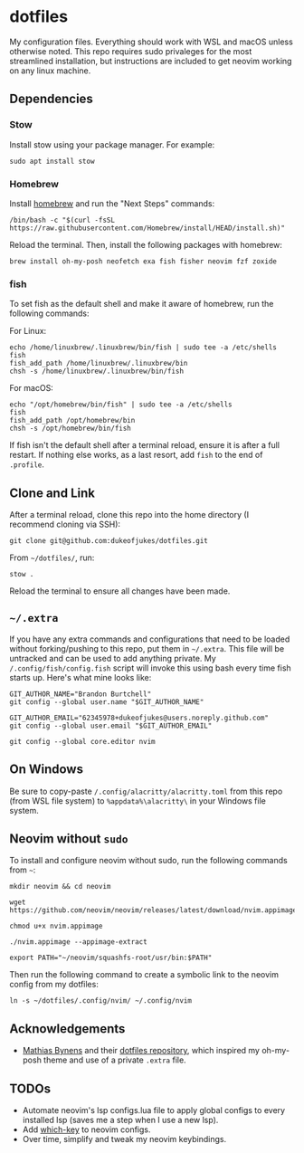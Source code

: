 # dotfiles

My configuration files. Everything should work with WSL and macOS unless otherwise noted. This repo requires sudo privaleges for the most streamlined installation, but instructions are included to get neovim working on any linux machine.

## Dependencies

### Stow

Install stow using your package manager. For example:

```
sudo apt install stow
```

### Homebrew

Install [homebrew](https://brew.sh) and run the "Next Steps" commands:

```
/bin/bash -c "$(curl -fsSL https://raw.githubusercontent.com/Homebrew/install/HEAD/install.sh)"
```

Reload the terminal. Then, install the following packages with homebrew:

```
brew install oh-my-posh neofetch exa fish fisher neovim fzf zoxide
```

### fish

To set fish as the default shell and make it aware of homebrew, run the following commands:

For Linux:

```
echo /home/linuxbrew/.linuxbrew/bin/fish | sudo tee -a /etc/shells
fish
fish_add_path /home/linuxbrew/.linuxbrew/bin
chsh -s /home/linuxbrew/.linuxbrew/bin/fish
```

For macOS:

```
echo "/opt/homebrew/bin/fish" | sudo tee -a /etc/shells
fish
fish_add_path /opt/homebrew/bin
chsh -s /opt/homebrew/bin/fish
```

If fish isn't the default shell after a terminal reload, ensure it is after a full restart. If nothing else works, as a last resort, add `fish` to the end of `.profile`.

## Clone and Link

After a terminal reload, clone this repo into the home directory (I recommend cloning via SSH):

```
git clone git@github.com:dukeofjukes/dotfiles.git
```

From `~/dotfiles/`, run:

```
stow .
```

Reload the terminal to ensure all changes have been made.

## `~/.extra`

If you have any extra commands and configurations that need to be loaded without forking/pushing to this repo, put them in `~/.extra`. This file will be untracked and can be used to add anything private. My `/.config/fish/config.fish` script will invoke this using bash every time fish starts up. Here's what mine looks like:

```
GIT_AUTHOR_NAME="Brandon Burtchell"
git config --global user.name "$GIT_AUTHOR_NAME"

GIT_AUTHOR_EMAIL="62345978+dukeofjukes@users.noreply.github.com"
git config --global user.email "$GIT_AUTHOR_EMAIL"

git config --global core.editor nvim
```

## On Windows

Be sure to copy-paste `/.config/alacritty/alacritty.toml` from this repo (from WSL file system) to `%appdata%\alacritty\` in your Windows file system.

## Neovim without `sudo`

To install and configure neovim without sudo, run the following commands from `~`:

```
mkdir neovim && cd neovim
```

```
wget https://github.com/neovim/neovim/releases/latest/download/nvim.appimage
```

```
chmod u+x nvim.appimage
```

```
./nvim.appimage --appimage-extract
```

```
export PATH="~/neovim/squashfs-root/usr/bin:$PATH"
```

Then run the following command to create a symbolic link to the neovim config from my dotfiles:

```
ln -s ~/dotfiles/.config/nvim/ ~/.config/nvim
```

## Acknowledgements

- [Mathias Bynens](https://github.com/mathiasbynens) and their [dotfiles repository](https://github.com/mathiasbynens/dotfiles), which inspired my oh-my-posh theme and use of a private `.extra` file.

## TODOs

- Automate neovim's lsp configs.lua file to apply global configs to every installed lsp (saves me a step when I use a new lsp).
- Add [which-key](https://github.com/folke/which-key.nvim) to neovim configs.
- Over time, simplify and tweak my neovim keybindings.
